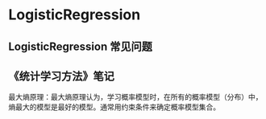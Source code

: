 # LogisticRegression

## LogisticRegression 常见问题

## 《统计学习方法》笔记

最大熵原理：最大熵原理认为，学习概率模型时，在所有的概率模型（分布）中，熵最大的模型是最好的模型。通常用约束条件来确定概率模型集合。
